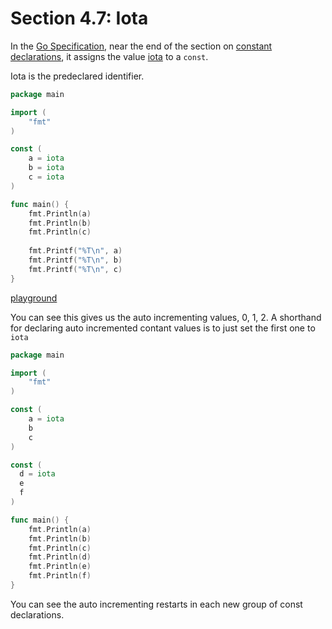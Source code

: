 # Section 4.7: Iota

In the [Go Specification](https://golang.org/ref/spec), near the end of the section on [constant declarations](https://golang.org/ref/spec#Constant_declarations), it assigns the value [iota](https://golang.org/ref/spec#Iota) to a `const`.

Iota is the predeclared identifier.

```go
package main

import (
	"fmt"
)

const (
	a = iota
	b = iota
	c = iota
)

func main() {
	fmt.Println(a)
	fmt.Println(b)
	fmt.Println(c)
	
	fmt.Printf("%T\n", a)
	fmt.Printf("%T\n", b)
	fmt.Printf("%T\n", c)
}
```

[playground](https://play.golang.org/p/mkQlg_SX4L)

You can see this gives us the auto incrementing values, 0, 1, 2. A shorthand for declaring auto incremented contant values is to just set the first one to `iota`

```go
package main

import (
	"fmt"
)

const (
	a = iota
	b
	c
)

const (
  d = iota
  e
  f
)

func main() {
	fmt.Println(a)
	fmt.Println(b)
	fmt.Println(c)
	fmt.Println(d)
	fmt.Println(e)
	fmt.Println(f)
}

```

You can see the auto incrementing restarts in each new group  of const declarations.
